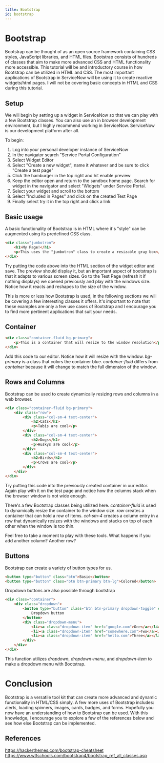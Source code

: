 ```yaml
---
title: Bootstrap
id: bootstrap
---
```


# Bootstrap

Bootstrap can be thought of as an open source framework containing CSS styles, JavaScript libraries, and HTML files. Bootstrap consists of hundreds of classes that aim to make more advanced CSS and HTML functionality more accessible. This tutorial will be and introductory course in how Bootstrap can be utilized in HTML and CSS. The most important applications of Bootstrap in ServiceNow will be using it to create reactive widgets/html pages. I will not be covering basic concepts in HTML and CSS during this tutorial.

## Setup

We will begin by setting up a widget in ServiceNow so that we can play with a few Bootstrap classes. You can also use an in browser development environment, but I highly recommend working in ServiceNow. ServiceNow is our development platform after all.

To begin:

1. Log into your personal developer instance of ServiceNow
2. In the navigator search "Service Portal Configuration"
3. Select Widget Editor
4. Select "Create a new widget", name it whatever and be sure to click "Create a test page"
5. Click the hamburger in the top right and hit enable preview
6. Keep the editor open and return to the sandbox home page. Search for widget in the navigator and select "Widgets" under Service Portal.
7. Select your widget and scroll to the bottom
8. Select "Included in Pages" and click on the created Test Page
9. Finally select try it in the top right and click a link

## Basic usage

A basic functionality of Bootstrap is in HTML where it's "style" can be augmented using its predefined CSS class.

```html
<div class="jumbotron">
    <h1>My Page!</h1>
    <p>This uses the "jumbotron" class to create a resizable gray box</p>
</div>
```

Try putting the code above into the HTML section of the widget editor and save. The preview should display it, but an important aspect of bootstrap is that it adapts to various screen sizes. Go to the Test Page (refresh it if nothing displays) we opened previously and play with the windows size. Notice how it reacts and reshapes to the size of the window.

This is more or less how Bootstrap is used, in the following sections we will be covering a few interesting classes it offers. It's important to note that these examples are only a few use cases of Bootstrap and I encourage you to find more pertinent applications that suit your needs.

## Container

```html
<div class="container-fluid bg-primary">
    <p>This is a container that will resize to the window resolution</p>
</div>
```

Add this code to our editor. Notice how it will resize with the window. _bg-primary_ is a class that colors the container blue. _container-fluid_ differs from _container_ because it will change to match the full dimension of the window.

## Rows and Columns

Bootstrap can be used to create dynamically resizing rows and columns in a web browser.

```html
<div class="container-fluid bg-primary">
    <div class="row">
        <div class="col-sm-4 text-center">
            <h2>Cats</h2>
            <p>Tabis are cool</p>
        </div>
        <div class="col-sm-4 text-center">
            <h2>Dogs</h2>
            <p>Huskys are cool</p>
        </div>
        <div class="col-sm-4 text-center">
            <h2>Birds</h2>
            <p>Crows are cool</p>
        </div>
    </div>
</div>
```

Try putting this code into the previously created container in our editor. Again play with it on the test page and notice how the columns stack when the browser window is not wide enough.

There's a few Bootstrap classes being utilized here. _container-fluid_ is used to dynamically resize the container to the window size. _row_ creates a container that can hold a row of items. _col-sm-4_ creates a column entry in a row that dynamically resizes with the windows and stacks on top of each other when the window is too thin.

Feel free to take a moment to play with these tools. What happens if you add another column? Another row?

## Buttons

Bootstrap can create a variety of button types for us.

```html
<button type="button" class="btn">Basic</button>
<button type="button" class="btn btn-primary btn-lg">Colored</button>
```

Dropdown buttons are also possible through bootstrap

```html
<div class="container">
    <div class="dropdown">
        <button type="button" class="btn btn-primary dropdown-toggle" data-toggle="dropdown">
            Dropdown button
        </button>
        <div class="dropdown-menu">
            <li><a class="dropdown-item" href="google.com">One</a></li>
            <li><a class="dropdown-item" href="somewhere.com">Two</a></li>
            <li><a class="dropdown-item" href="hello.com">Three</a></li>
        </div>
    </div>
</div>
```

This function utilizes _dropdown_, _dropdown-menu_, and _dropdown-item_ to make a dropdown menu with Bootstrap.

# Conclusion

Bootstrap is a versatile tool kit that can create more advanced and dynamic functionality in HTML/CSS simply. A few more uses of Bootstrap includes: alerts, loading spinners, images, cards, badges, and forms. Hopefully you now have an understanding of how to Bootstrap can be used. With this knowledge, I encourage you to explore a few of the references below and see how else Bootstrap can be implemented.

## References

https://hackerthemes.com/bootstrap-cheatsheet
https://www.w3schools.com/bootstrap4/bootstrap_ref_all_classes.asp
